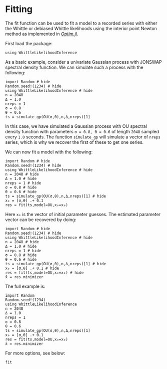 # Fitting

The fit function can be used to fit a model to a recorded series with either the Whittle or debiased Whittle likelihoods using the interior point Newton method as implemented in [*Optim.jl*](https://github.com/JuliaNLSolvers/Optim.jl).

First load the package:
```@example
using WhittleLikelihoodInference
```

As a basic example, consider a univariate Gaussian process with JONSWAP spectral density function. We can simulate such a process with the following:
```@example
import Random # hide
Random.seed!(1234) # hide
using WhittleLikelihoodInference # hide
n = 2048
Δ = 1.0
nreps = 1
σ = 0.8
θ = 0.6
ts = simulate_gp(OU(σ,θ),n,Δ,nreps)[1]
```
In this case, we have simulated a Gaussian process with OU spectral density function with parameters `σ = 0.8, θ = 0.6` of length `2048` sampled every `1.0` seconds.
The function `simulate_gp` will simulate a vector of `nreps` series, which is why we recover the first of these to get one series.

We can now fit a model with the following:
```@example
import Random # hide
Random.seed!(1234) # hide
using WhittleLikelihoodInference # hide
n = 2048 # hide
Δ = 1.0 # hide
nreps = 1 # hide
σ = 0.8 # hide
θ = 0.6 # hide
ts = simulate_gp(OU(σ,θ),n,Δ,nreps)[1] # hide
x₀ = [σ,θ] .+ 0.1
res = fit(ts,model=OU,x₀=x₀)
```
Here `x₀` is the vector of initial parameter guesses.
The estimated parameter vector can be recovered by doing:
```@example
import Random # hide
Random.seed!(1234) # hide
using WhittleLikelihoodInference # hide
n = 2048 # hide
Δ = 1.0 # hide
nreps = 1 # hide
σ = 0.8 # hide
θ = 0.6 # hide
ts = simulate_gp(OU(σ,θ),n,Δ,nreps)[1] # hide
x₀ = [σ,θ] .+ 0.1 # hide
res = fit(ts,model=OU,x₀=x₀) # hide
x̂ = res.minimizer
```

The full example is:

```@example
import Random
Random.seed!(1234)
using WhittleLikelihoodInference
n = 2048
Δ = 1.0
nreps = 1
σ = 0.8
θ = 0.6
ts = simulate_gp(OU(σ,θ),n,Δ,nreps)[1]
x₀ = [σ,θ] .+ 0.1
res = fit(ts,model=OU,x₀=x₀)
x̂ = res.minimizer
```

For more options, see below:

```@docs
fit
```